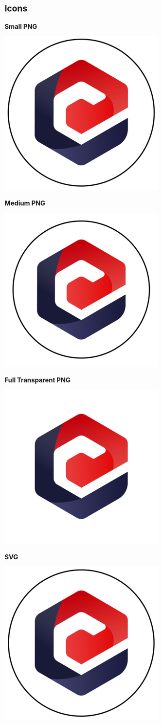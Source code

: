 # Icons

## Small PNG

![icon small](./icon-sm.png)

## Medium PNG

![icon medium](./icon-md.png)

## Full Transparent PNG

![icon full transparent](./icon-full-transparent.png)

## SVG

![icon svg](./icon.svg)
